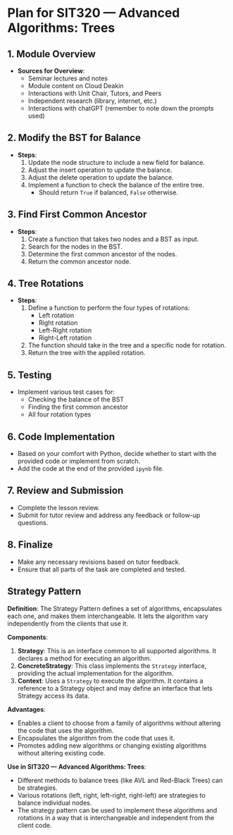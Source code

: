 # Plan for SIT320 — Advanced Algorithms: Trees

## 1. Module Overview
- **Sources for Overview**:
    - Seminar lectures and notes
    - Module content on Cloud Deakin
    - Interactions with Unit Chair, Tutors, and Peers
    - Independent research (library, internet, etc.)
    - Interactions with chatGPT (remember to note down the prompts used)

## 2. Modify the BST for Balance
- **Steps**:
    1. Update the node structure to include a new field for balance.
    2. Adjust the insert operation to update the balance.
    3. Adjust the delete operation to update the balance.
    4. Implement a function to check the balance of the entire tree.
        - Should return `True` if balanced, `False` otherwise.

## 3. Find First Common Ancestor
- **Steps**:
    1. Create a function that takes two nodes and a BST as input.
    2. Search for the nodes in the BST.
    3. Determine the first common ancestor of the nodes.
    4. Return the common ancestor node.

## 4. Tree Rotations
- **Steps**:
    1. Define a function to perform the four types of rotations:
        - Left rotation
        - Right rotation
        - Left-Right rotation
        - Right-Left rotation
    2. The function should take in the tree and a specific node for rotation.
    3. Return the tree with the applied rotation.

## 5. Testing
- Implement various test cases for:
    - Checking the balance of the BST
    - Finding the first common ancestor
    - All four rotation types

## 6. Code Implementation
- Based on your comfort with Python, decide whether to start with the provided code or implement from scratch.
- Add the code at the end of the provided `ipynb` file.

## 7. Review and Submission
- Complete the lesson review.
- Submit for tutor review and address any feedback or follow-up questions.

## 8. Finalize
- Make any necessary revisions based on tutor feedback.
- Ensure that all parts of the task are completed and tested.

## Strategy Pattern

**Definition**:
The Strategy Pattern defines a set of algorithms, encapsulates each one, and makes them interchangeable. It lets the algorithm vary independently from the clients that use it.

**Components**:
1. **Strategy**: This is an interface common to all supported algorithms. It declares a method for executing an algorithm.
2. **ConcreteStrategy**: This class implements the `Strategy` interface, providing the actual implementation for the algorithm.
3. **Context**: Uses a `Strategy` to execute the algorithm. It contains a reference to a Strategy object and may define an interface that lets Strategy access its data.

**Advantages**:
- Enables a client to choose from a family of algorithms without altering the code that uses the algorithm.
- Encapsulates the algorithm from the code that uses it.
- Promotes adding new algorithms or changing existing algorithms without altering existing code.

**Use in SIT320 — Advanced Algorithms: Trees**:
- Different methods to balance trees (like AVL and Red-Black Trees) can be strategies.
- Various rotations (left, right, left-right, right-left) are strategies to balance individual nodes.
- The strategy pattern can be used to implement these algorithms and rotations in a way that is interchangeable and independent from the client code.
